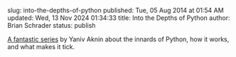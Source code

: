 slug: into-the-depths-of-python
published: Tue, 05 Aug 2014 at 01:54 AM
updated: Wed, 13 Nov 2024 01:34:33 
title: Into the Depths of Python
author: Brian Schrader
status: publish

[A fantastic series][python] by Yaniv Aknin about the innards of Python, how it works, and what makes it tick.

[python]:http://tech.blog.aknin.name/category/my-projects/pythons-innards/


